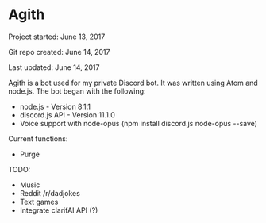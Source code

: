 # Agith

Project started: June 13, 2017

Git repo created: June 14, 2017

Last updated: June 14, 2017

Agith is a bot used for my private Discord bot. It was written using Atom and node.js.
The bot began with the following:

- node.js - Version 8.1.1
- discord.js API - Version 11.1.0
- Voice support with node-opus (npm install discord.js node-opus --save)
	
Current functions:
- Purge

TODO:
- Music
- Reddit /r/dadjokes
- Text games
- Integrate clarifAI API (?)
